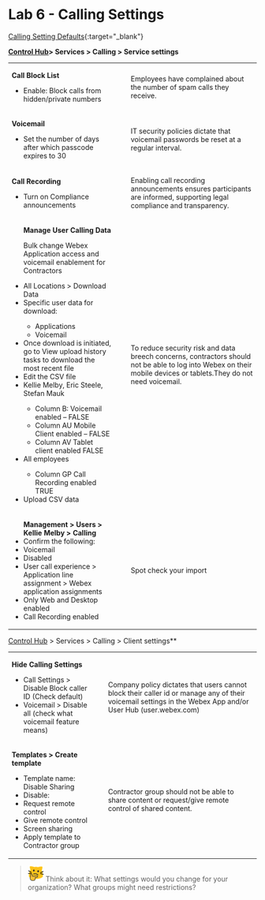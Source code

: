 # Lab 6 - Calling Settings

[Calling Setting Defaults](template_assets/CallingSettings.pdf){:target="_blank"}

**<a href="http://admin.webex.com/" target="_blank">Control Hub</a>> Services > Calling > Service settings**

<table><tbody><tr><td><p><strong>Call Block List</strong></p><ul><li>Enable: Block calls from hidden/private numbers</li></ul></td><td colspan="2"><ul>Employees have complained about the number of spam calls they receive.</ul></td></tr><tr><td><p><strong>Voicemail</strong></p><ul><li>Set the number of days after which passcode expires to 30</li></ul></td><td colspan="2"><ul>IT security policies dictate that voicemail passwords be reset at a regular interval.</ul></td></tr><tr><td><p><strong>Call Recording</strong></p><ul><li>Turn on Compliance announcements</li></ul></td><td colspan="2"><ul>Enabling call recording announcements ensures participants are informed, supporting legal compliance and transparency.</ul></td></tr><tr><td colspan="2"><ul><strong>Manage User Calling Data</strong><p>Bulk change Webex Application access and voicemail enablement for Contractors
<li>All Locations &gt; Download Data</li><li>Specific user data for download:</li><ul><li>Applications</li><li>Voicemail</ul></li><li>Once download is initiated, go to View upload history tasks to download the most recent file</li><li>Edit the CSV file</li><li>Kellie Melby, Eric Steele, Stefan Mauk</li><ul><li>Column B: Voicemail enabled – FALSE</li><li>Column AU Mobile Client enabled – FALSE</li><li>Column AV Tablet client enabled FALSE</ul></li><li>All employees</li><ul><li>Column GP Call Recording enabled TRUE</ul></li><li>Upload CSV data</li></ul></td><td><ul>To reduce security risk and data breech concerns, contractors should not be able to log into Webex on their mobile devices or tablets.They do not need voicemail.</ul></td></tr><tr><td><ul><strong>Management &gt; Users &gt; Kellie Melby &gt; Calling</strong><li>Confirm the following:</li><li>Voicemail</li><li>Disabled</li><li>User call experience &gt; Application line assignment &gt; Webex application assignments</li><li>Only Web and Desktop enabled</li><li>Call Recording enabled</li></ul></td><td colspan="2"><ul>Spot check your import</ul></td></tr></tbody></table>

[Control Hub](http://admin.webex.com/) > Services > Calling > Client settings**

<table><tbody><tr><td><p><strong>Hide Calling Settings</strong></p><ul><li>Call Settings &gt; Disable Block caller ID (Check default)</li><li>Voicemail &gt; Disable all (check what voicemail feature means)</li></ul></td><td><ul>Company policy dictates that users cannot block their caller id or manage any of their voicemail settings in the Webex App and/or User Hub (user.webex.com)</ul></td></tr><tr><td><p><strong>Templates &gt; Create template</strong></p><ul><li>Template name: Disable Sharing</li><li>Disable:</li><li>Request remote control</li><li>Give remote control</li><li>Screen sharing</li><li>Apply template to Contractor group</li></ul></td><td><ul>Contractor group should not be able to share content or request/give remote control of shared content.</ul></td></tr></tbody></table>


>![Think About It](template_assets/thinkingcat.png) Think about it: What settings would you change for your organization? What groups might need restrictions?
